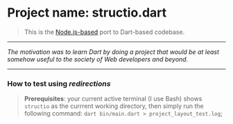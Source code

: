 # Project name: structio.dart

> This is the [Node.js-based](https://github.com/projektorius96/structio) port to Dart-based codebase.

---

_The motivation was to learn Dart by doing a project that would be at least somehow useful to the society of Web developers and beyond._

---

### How to test using _redirections_

> **Prerequisites**: your current active terminal (I use Bash) shows `structio` as the currrent working directory, then simply run the following command: `dart bin/main.dart > project_layout_test.log`;
